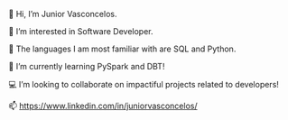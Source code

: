 👋 Hi, I’m Junior Vasconcelos.

👀 I’m interested in Software Developer.

🐍 The languages I am most familiar with are SQL and Python.

🌱 I’m currently learning PySpark and DBT!

💻 I’m looking to collaborate on impactiful projects related to developers!

📫 https://www.linkedin.com/in/juniorvasconcelos/
